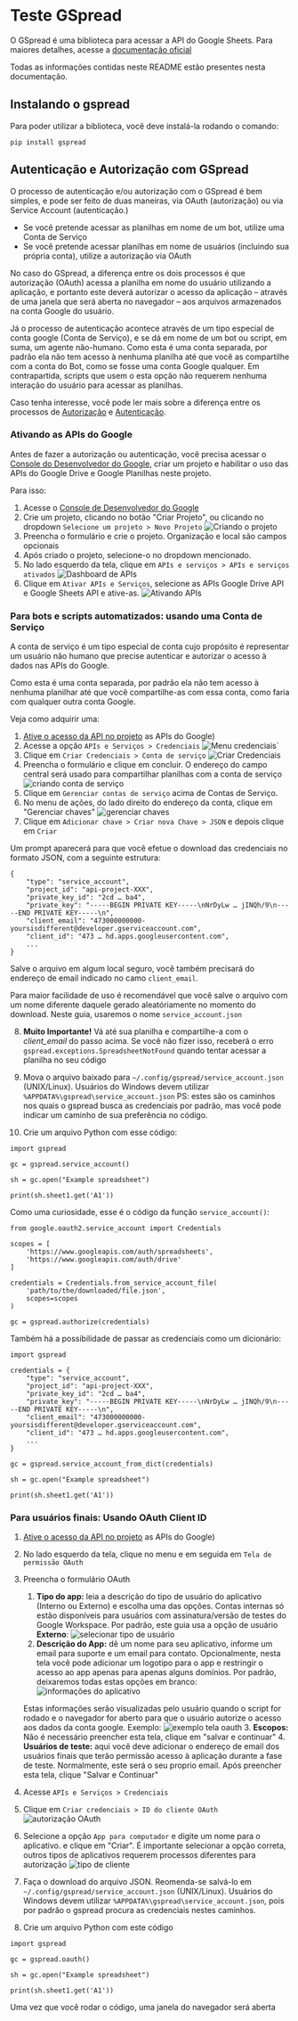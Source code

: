 # Teste GSpread

O GSpread é uma biblioteca para acessar a API do Google Sheets.
Para maiores detalhes, acesse a [documentação oficial](https://docs.gspread.org/)

Todas as informações contidas neste README estão presentes nesta documentação.

## Instalando o gspread

Para poder utilizar a biblioteca, você deve instalá-la rodando o comando:
```
pip install gspread
```

## Autenticação e Autorização com GSpread

O processo de autenticação e/ou autorização com o GSpread é bem simples, e pode ser feito de duas maneiras, via OAuth (autorização) ou via Service Account (autenticação.)

- Se você pretende acessar as planilhas em nome de um bot, utilize uma Conta de Serviço 
- Se você pretende acessar planilhas em nome de usuários (incluindo sua própria conta), utilize a autorização via OAuth

No caso do GSpread, a diferença entre os dois processos é que autorização (OAuth) acessa a planilha em nome do usuário utilizando a aplicação, e portanto este deverá autorizar o acesso da aplicação – através de uma janela que será aberta no navegador – aos arquivos armazenados na conta Google do usuário.

Já o processo de autenticação acontece através de um tipo especial de conta google (Conta de Serviço), e se dá em nome de um bot ou script, em suma, um agente não-humano. Como esta é uma conta separada, por padrão ela não tem acesso à nenhuma planilha até que você as compartilhe com a conta do Bot, como se fosse uma conta Google qualquer. Em contrapartida, scripts que usem o esta opção não requerem nenhuma interação do usuário para acessar as planilhas.

Caso tenha interesse, você pode ler mais sobre a diferença entre os processos de [Autorização]() e [Autenticação](). 

### Ativando as APIs do Google

Antes de fazer a autorização ou autenticação, você precisa acessar o [Console do Desenvolvedor do Google](https://console.developers.google.com/), criar um projeto e habilitar o uso das APIs do Google Drive e Google Planilhas neste projeto.

Para isso:
1. Acesse o [Console de Desenvolvedor do Google](https://console.developers.google.com/)
2. Crie um projeto, clicando no botão "Criar Projeto", ou clicando no dropdown `Selecione um projeto > Novo Projeto`
![Criando o projeto](img/1_cria_projeto.png)
3. Preencha o formulário e crie o projeto. Organização e local são campos opcionais
4. Após criado o projeto, selecione-o no dropdown mencionado.
5. No lado esquerdo da tela, clique em `APIs e serviços > APIs e serviços ativados`
![Dashboard de APIs](img/2_api_dashboard.png)
6. Clique em `Ativar APIs e Serviços`, selecione as APIs Google Drive API e Google Sheets API e ative-as.
![Ativando APIs](img/3_ativar_apis.png)

### Para bots e scripts automatizados: usando uma Conta de Serviço
A conta de serviço é um tipo especial de conta cujo propósito é representar um usuário não humano que precise autenticar e autorizar o acesso à dados nas APIs do Google.

Como esta é uma conta separada, por padrão ela não tem acesso à nenhuma planilhar até que você compartilhe-as com essa conta, como faria com qualquer outra conta Google.

Veja como adquirir uma:
1. [Ative o acesso da API no projeto](#ativando-as-apis-do-google) as APIs do Google)
2. Acesse a opção `APIs e Serviços > Credenciais`
![Menu credenciais](img/auth_sa/1_credenciais.png)`
3. Clique em `Criar Credenciais > Conta de serviço`
![Criar Credenciais](img/auth_sa/2_criar_credenciais.png)
4. Preencha o formulário e clique em concluir. O endereço do campo central será usado para compartilhar planilhas com a conta de serviço
![criando conta de serviço](img/auth_sa/3_form_cred_cs.png)
5. Clique em `Gerenciar contas de serviço` acima de Contas de Serviço.
6. No menu de ações, do lado direito do endereço da conta, clique em "Gerenciar chaves"
![gerenciar chaves](img/auth_sa/4_gerenciar_chaves.png)
7. Clique em `Adicionar chave > Criar nova Chave > JSON` e depois clique em `Criar`

Um prompt aparecerá para que você efetue o download das credenciais no formato JSON, com a seguinte estrutura:
```
{
    "type": "service_account",
    "project_id": "api-project-XXX",
    "private_key_id": "2cd … ba4",
    "private_key": "-----BEGIN PRIVATE KEY-----\nNrDyLw … jINQh/9\n-----END PRIVATE KEY-----\n",
    "client_email": "473000000000-yoursisdifferent@developer.gserviceaccount.com",
    "client_id": "473 … hd.apps.googleusercontent.com",
    ...
}
```
Salve o arquivo em algum local seguro, você também precisará do endereço de email indicado no camo `client_email`. 

Para maior facilidade de uso é recomendável que você salve o arquivo com um nome diferente daquele gerado aleatóriamente no momento do download. Neste guia, usaremos o nome `service_account.json`

8. **Muito Importante!** Vá até sua planilha e compartilhe-a com o *client_email* do passo acima. Se você não fizer isso, receberá o erro `gspread.exceptions.SpreadsheetNotFound` quando tentar acessar a planilha no seu código
   
9.  Mova o arquivo baixado para `~/.config/gspread/service_account.json` (UNIX/Linux). Usuários do Windows devem utilizar `%APPDATA%\gspread\service_account.json` 
PS: estes são os caminhos nos quais o gspread busca as credenciais por padrão, mas você pode indicar um caminho de sua preferência no código.

10. Crie um arquivo Python com esse código:
```
import gspread

gc = gspread.service_account()

sh = gc.open("Example spreadsheet")

print(sh.sheet1.get('A1'))
```

Como uma curiosidade, esse é o código da função `service_account()`:
```
from google.oauth2.service_account import Credentials

scopes = [
    'https://www.googleapis.com/auth/spreadsheets',
    'https://www.googleapis.com/auth/drive'
]

credentials = Credentials.from_service_account_file(
    'path/to/the/downloaded/file.json',
    scopes=scopes
)

gc = gspread.authorize(credentials)
```

Também há a possibilidade de passar as credenciais como um dicionário:
```
import gspread

credentials = {
    "type": "service_account",
    "project_id": "api-project-XXX",
    "private_key_id": "2cd … ba4",
    "private_key": "-----BEGIN PRIVATE KEY-----\nNrDyLw … jINQh/9\n-----END PRIVATE KEY-----\n",
    "client_email": "473000000000-yoursisdifferent@developer.gserviceaccount.com",
    "client_id": "473 … hd.apps.googleusercontent.com",
    ...
}

gc = gspread.service_account_from_dict(credentials)

sh = gc.open("Example spreadsheet")

print(sh.sheet1.get('A1'))
```

### Para usuários finais: Usando OAuth Client ID

1. [Ative o acesso da API no projeto](#ativando-as-apis-do-google) as APIs do Google)
2. No lado esquerdo da tela, clique no menu e em seguida em `Tela de permissão OAuth`
3. Preencha o formulário OAuth
    1. **Tipo do app:**  leia a descrição do tipo de usuário do aplicativo (Interno ou Externo) e escolha uma das opções. Contas internas só estão disponíveis para usuários com assinatura/versão de testes do Google Workspace. Por padrão, este guia usa a opção de usuário **Externo**:
    ![selecionar tipo de usuário](img/oauth/1_user_type.png)
    2. **Descrição do App:** dê um nome para seu aplicativo, informe um email para suporte e um email para contato. Opcionalmente, nesta tela você pode adicionar um logotipo para o app e restringir o acesso ao app apenas para apenas alguns domínios. Por padrão, deixaremos todas estas opções em branco:
    ![informações do aplicativo](img/oauth/2_app_info.png)
    
    Estas informações serão visualizadas pelo usuário quando o script for rodado e o navegador for aberto para que o usuário autorize o acesso aos dados da conta google. Exemplo:
    ![exemplo tela oauth](img/oauth/3_oauth_app_example.png)
    3. **Escopos:** Não é necessário preencher esta tela, clique em "salvar e continuar"
    4. **Usuários de teste:** aqui você deve adicionar o endereço de email dos usuários finais que terão permissão acesso à aplicação durante a fase de teste. Normalmente, este será o seu proprio email. Após preencher esta tela, clique "Salvar e Continuar"
4. Acesse `APIs e Serviços > Credenciais`
5. Clique em `Criar credenciais > ID do cliente OAuth`
![autorização OAuth](img/oauth/4_oauth_creds.png)
6. Selecione a opção `App para computador` e digite um nome para o aplicativo. e clique em "Criar".
 É importante selecionar a opção correta, outros tipos de aplicativos requerem processos diferentes para autorização
![tipo de cliente](img/oauth/5_type_of_client.png)
7. Faça o download do arquivo JSON. Reomenda-se salvá-lo em `~/.config/gspread/service_account.json` (UNIX/Linux). Usuários do Windows devem utilizar `%APPDATA%\gspread\service_account.json`, pois por padrão o gspread procura as credenciais nestes caminhos.
8. Crie um arquivo Python com este código
```
import gspread

gc = gspread.oauth()

sh = gc.open("Example spreadsheet")

print(sh.sheet1.get('A1'))
```
Uma vez que você rodar o código, uma janela do navegador será aberta